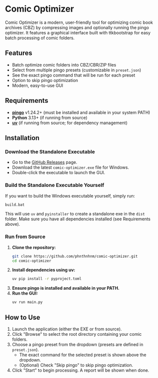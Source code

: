# Comic Optimizer

Comic Optimizer is a modern, user-friendly tool for optimizing comic book archives (CBZ) by compressing images and optionally running the pingo optimizer. It features a graphical interface built with ttkbootstrap for easy batch processing of comic folders.

## Features

- Batch optimize comic folders into CBZ/CBR/ZIP files
- Select from multiple pingo presets (customizable in `preset.json`)
- See the exact pingo command that will be run for each preset
- Option to skip pingo optimization
- Modern, easy-to-use GUI

## Requirements

- **[pingo](https://css-ig.net/pingo)** v1.24.2+ (must be installed and available in your system PATH)
- **Python** 3.13+ (if running from source)
- **[uv](https://docs.astral.sh/uv/)** (if running from source; for dependency management)

## Installation

### Download the Standalone Executable

- Go to the [GitHub Releases](https://github.com/phnthnhnm/comic-optimizer/releases) page.
- Download the latest `comic-optimizer.exe` file for Windows.
- Double-click the executable to launch the GUI.

### Build the Standalone Executable Yourself

If you want to build the Windows executable yourself, simply run:

```bat
build.bat
```

This will use `uv` and `pyinstaller` to create a standalone exe in the `dist` folder. Make sure you have all dependencies installed (see Requirements above).

### Run from Source

1. **Clone the repository:**
   ```sh
   git clone https://github.com/phnthnhnm/comic-optimizer.git
   cd comic-optimizer
   ```
2. **Install dependencies using uv:**
   ```sh
   uv pip install -r pyproject.toml
   ```
3. **Ensure pingo is installed and available in your PATH.**
4. **Run the GUI:**
   ```sh
   uv run main.py
   ```

## How to Use

1. Launch the application (either the EXE or from source).
2. Click "Browse" to select the root directory containing your comic folders.
3. Choose a pingo preset from the dropdown (presets are defined in `preset.json`).
   - The exact command for the selected preset is shown above the dropdown.
   - (Optional) Check "Skip pingo" to skip pingo optimization.
4. Click "Start" to begin processing. A report will be shown when done.
